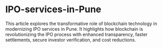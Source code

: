 # IPO-services-in-Pune
This article explores the transformative role of blockchain technology in modernizing IPO services in Pune. It highlights how blockchain is revolutionizing the IPO process with enhanced transparency, faster settlements, secure investor verification, and cost reductions. 
